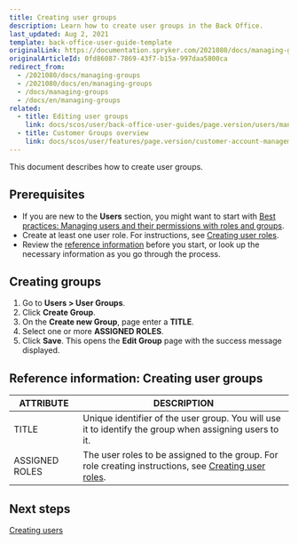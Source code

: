 ```yaml
---
title: Creating user groups
description: Learn how to create user groups in the Back Office.
last_updated: Aug 2, 2021
template: back-office-user-guide-template
originalLink: https://documentation.spryker.com/2021080/docs/managing-groups
originalArticleId: 0fd86087-7869-43f7-b15a-997daa5800ca
redirect_from:
  - /2021080/docs/managing-groups
  - /2021080/docs/en/managing-groups
  - /docs/managing-groups
  - /docs/en/managing-groups
related:
  - title: Editing user groups
    link: docs/scos/user/back-office-user-guides/page.version/users/managing-user-groups/editing-user-groups.html
  - title: Customer Groups overview
    link: docs/scos/user/features/page.version/customer-account-management-feature-overview/customer-groups-overview.html
---
```


This document describes how to create user groups.

## Prerequisites

* If you are new to the **Users** section, you might want to start with [Best practices: Managing users and their permissions with roles and groups](/docs/scos/user/back-office-user-guides/{{page.version}}/users/best-practices-managing-users-and-their-permissions-with-roles-and-groups.html).
* Create at least one user role. For instructions, see [Creating user roles](/docs/scos/user/back-office-user-guides/{{page.version}}/users/managing-user-roles/creating-user-roles.html).
* Review the [reference information](#reference-information-creating-user-groups) before you start, or look up the necessary information as you go through the process.

## Creating groups

1. Go to **Users&nbsp;<span aria-label="and then">></span> User Groups**.
2. Click **Create Group**.
3. On the **Create new Group**, page enter a **TITLE**.
4. Select one or more **ASSIGNED ROLES**.
5. Click **Save**.
    This opens the **Edit Group** page with the success message displayed.


## Reference information: Creating user groups

| ATTRIBUTE | DESCRIPTION |
| --- | --- |
| TITLE | Unique identifier of the user group. You will use it to identify the group when assigning  users to it. |
| ASSIGNED ROLES | The user roles to be assigned to the group. For role creating instructions, see [Creating user roles](/docs/scos/user/back-office-user-guides/{{page.version}}/users/managing-user-roles/creating-user-roles.html). |

## Next steps

[Creating users](/docs/scos/user/back-office-user-guides/{{page.version}}/users/managing-users/creating-users.html)
